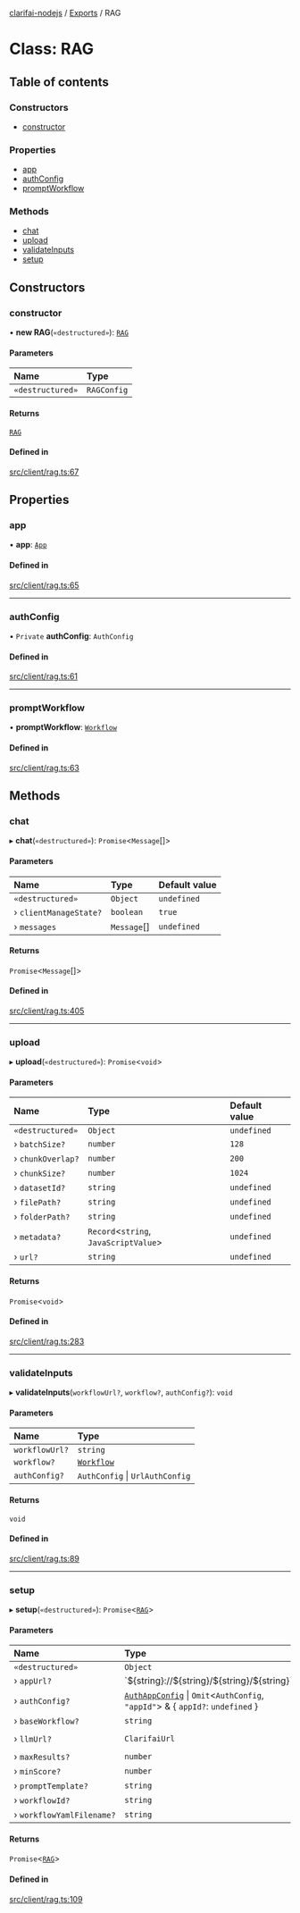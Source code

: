 [clarifai-nodejs](../README.md) / [Exports](../modules.md) / RAG

# Class: RAG

## Table of contents

### Constructors

- [constructor](RAG.md#constructor)

### Properties

- [app](RAG.md#app)
- [authConfig](RAG.md#authconfig)
- [promptWorkflow](RAG.md#promptworkflow)

### Methods

- [chat](RAG.md#chat)
- [upload](RAG.md#upload)
- [validateInputs](RAG.md#validateinputs)
- [setup](RAG.md#setup)

## Constructors

### constructor

• **new RAG**(`«destructured»`): [`RAG`](RAG.md)

#### Parameters

| Name | Type |
| :------ | :------ |
| `«destructured»` | `RAGConfig` |

#### Returns

[`RAG`](RAG.md)

#### Defined in

[src/client/rag.ts:67](https://github.com/Clarifai/clarifai-nodejs/blob/435d969/src/client/rag.ts#L67)

## Properties

### app

• **app**: [`App`](App.md)

#### Defined in

[src/client/rag.ts:65](https://github.com/Clarifai/clarifai-nodejs/blob/435d969/src/client/rag.ts#L65)

___

### authConfig

• `Private` **authConfig**: `AuthConfig`

#### Defined in

[src/client/rag.ts:61](https://github.com/Clarifai/clarifai-nodejs/blob/435d969/src/client/rag.ts#L61)

___

### promptWorkflow

• **promptWorkflow**: [`Workflow`](Workflow.md)

#### Defined in

[src/client/rag.ts:63](https://github.com/Clarifai/clarifai-nodejs/blob/435d969/src/client/rag.ts#L63)

## Methods

### chat

▸ **chat**(`«destructured»`): `Promise`\<`Message`[]\>

#### Parameters

| Name | Type | Default value |
| :------ | :------ | :------ |
| `«destructured»` | `Object` | `undefined` |
| › `clientManageState?` | `boolean` | `true` |
| › `messages` | `Message`[] | `undefined` |

#### Returns

`Promise`\<`Message`[]\>

#### Defined in

[src/client/rag.ts:405](https://github.com/Clarifai/clarifai-nodejs/blob/435d969/src/client/rag.ts#L405)

___

### upload

▸ **upload**(`«destructured»`): `Promise`\<`void`\>

#### Parameters

| Name | Type | Default value |
| :------ | :------ | :------ |
| `«destructured»` | `Object` | `undefined` |
| › `batchSize?` | `number` | `128` |
| › `chunkOverlap?` | `number` | `200` |
| › `chunkSize?` | `number` | `1024` |
| › `datasetId?` | `string` | `undefined` |
| › `filePath?` | `string` | `undefined` |
| › `folderPath?` | `string` | `undefined` |
| › `metadata?` | `Record`\<`string`, `JavaScriptValue`\> | `undefined` |
| › `url?` | `string` | `undefined` |

#### Returns

`Promise`\<`void`\>

#### Defined in

[src/client/rag.ts:283](https://github.com/Clarifai/clarifai-nodejs/blob/435d969/src/client/rag.ts#L283)

___

### validateInputs

▸ **validateInputs**(`workflowUrl?`, `workflow?`, `authConfig?`): `void`

#### Parameters

| Name | Type |
| :------ | :------ |
| `workflowUrl?` | `string` |
| `workflow?` | [`Workflow`](Workflow.md) |
| `authConfig?` | `AuthConfig` \| `UrlAuthConfig` |

#### Returns

`void`

#### Defined in

[src/client/rag.ts:89](https://github.com/Clarifai/clarifai-nodejs/blob/435d969/src/client/rag.ts#L89)

___

### setup

▸ **setup**(`«destructured»`): `Promise`\<[`RAG`](RAG.md)\>

#### Parameters

| Name | Type | Default value |
| :------ | :------ | :------ |
| `«destructured»` | `Object` | `undefined` |
| › `appUrl?` | \`$\{string}://$\{string}/$\{string}/$\{string}\` | `undefined` |
| › `authConfig?` | [`AuthAppConfig`](../modules.md#authappconfig) \| `Omit`\<`AuthConfig`, ``"appId"``\> & \{ `appId?`: `undefined`  } | `undefined` |
| › `baseWorkflow?` | `string` | `"Text"` |
| › `llmUrl?` | `ClarifaiUrl` | `"https://clarifai.com/mistralai/completion/models/mistral-7B-Instruct"` |
| › `maxResults?` | `number` | `5` |
| › `minScore?` | `number` | `0.95` |
| › `promptTemplate?` | `string` | `DEFAULT_RAG_PROMPT_TEMPLATE` |
| › `workflowId?` | `string` | `undefined` |
| › `workflowYamlFilename?` | `string` | `"prompter_wf.yaml"` |

#### Returns

`Promise`\<[`RAG`](RAG.md)\>

#### Defined in

[src/client/rag.ts:109](https://github.com/Clarifai/clarifai-nodejs/blob/435d969/src/client/rag.ts#L109)
